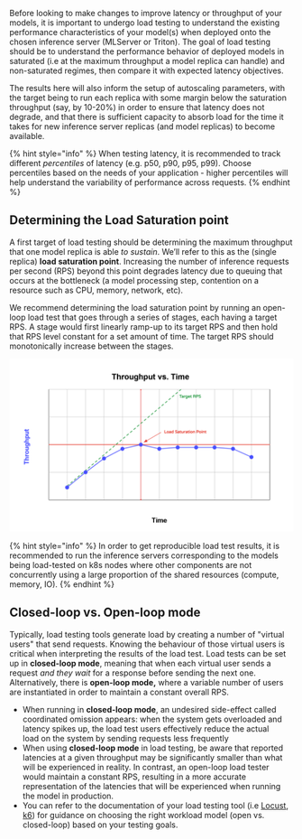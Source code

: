 
Before looking to make changes to improve latency or throughput of your models, it is important to undergo load testing to understand the existing performance characteristics of your model(s) when deployed onto the chosen inference server (MLServer or Triton). The goal of load testing should be to understand the performance behavior of deployed models in saturated (i.e at the maximum throughput a model replica can handle) and non-saturated regimes, then compare it with expected latency objectives.

The results here will also inform the setup of autoscaling parameters, with the target being to run each replica with some margin below the saturation throughput (say, by 10-20%) in order to ensure that latency does not degrade, and that there is sufficient capacity to absorb load for the time it takes for new inference server replicas (and model replicas) to become available.

{% hint style="info" %}
When testing latency, it is recommended to track different _percentiles_ of latency (e.g. p50, p90, p95, p99). Choose percentiles based on the needs of your application - higher percentiles will help understand the variability of performance across requests.
{% endhint %}


## Determining the Load Saturation point

A first target of load testing should be determining the maximum throughput that one model replica is able _to sustain_. We’ll refer to this as the (single replica) **load saturation point**. Increasing the number of inference requests per second (RPS) beyond this point degrades latency due to queuing that occurs at the bottleneck (a model processing step, contention on a resource such as CPU, memory, network, etc).  

We recommend determining the load saturation point by running an open-loop load test that goes through a series of stages, each having a target RPS. A stage would first linearly ramp-up to its target RPS and then hold that RPS level constant for a set amount of time. The target RPS should monotonically increase between the stages.


![Load Saturation Point](TP-diagram.png)

{% hint style="info" %}
In order to get reproducible load test results, it is recommended to run the inference servers corresponding to the models being load-tested on k8s nodes where other components are not concurrently using a large proportion of the shared resources (compute, memory, IO). 
{% endhint %}


## Closed-loop vs. Open-loop mode

Typically, load testing tools generate load by creating a number of "virtual users" that send requests. Knowing the behaviour of those virtual users is critical when interpreting the results of the load test. Load tests can be set up in **closed-loop mode**, meaning that when each virtual user sends a request _and they wait_ for a response before sending the next one. Alternatively, there is **open-loop mode,** where a variable number of users are instantiated in order to maintain a constant overall RPS. 

- When running in **closed-loop mode**, an undesired side-effect called coordinated omission appears: when the system gets overloaded and latency spikes up, the load test users effectively reduce the actual load on the system by sending requests less frequently
- When using **closed-loop mode** in load testing, be aware that reported latencies at a given throughput may be significantly smaller than what will be experienced in reality. In contrast, an open-loop load tester would maintain a constant RPS, resulting in a more accurate representation of the latencies that will be experienced when running the model in production.
- You can refer to the documentation of your load testing tool (i.e [Locust](https://www.locust.cloud/blog/closed-vs-open-workload-models), [k6](https://grafana.com/docs/k6/latest/using-k6/scenarios/executors/)) for guidance on choosing the right workload model (open vs. closed-loop) based on your testing goals.

